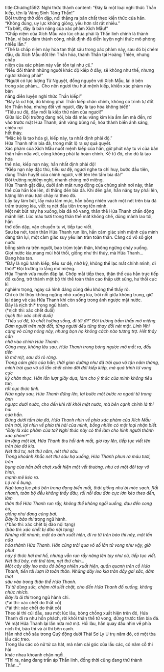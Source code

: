 title:Chương1592: Nghi thức thành
content:
“Đây là một loại nghi thức Thần kiếp, tên là Vãng Sinh Táng Thần!”<br>Đội trưởng thở dồn dập, nói thẳng ra bản chất theo kiến thức của hắn.<br>“Không đúng, uy lực không giống, yếu hơn rất rất nhiều.”<br>“Ta biết, đây là bản năng của xác phàm Xích Mẫu!”<br>“Chấp niệm của Xích Mẫu vào lúc chưa phải là Thần linh chính là thành<br>Thần, vì bảo đảm thành công, nhất định đã diễn luyện nghi thức mô phỏng<br>nhiều lần.”<br>“Thế là chấp niệm này hòa tan thật sâu trong xác phàm này, sau đó bị chém<br>đầu, dù Xích Mẫu đốt lên Thần hỏa, thành Thần tại Hoàng Thiên, nhưng chấp<br>niệm của xác phàm này vẫn tồn tại như cũ.”<br>“Nếu đổi thành những người khác độ kiếp ở đây, sẽ không như thế, nhưng<br>ngươi không phải!”<br>“Ngươi có lực lượng Tử Nguyệt, đồng nguyên với Xích Mẫu, lại ở bên<br>trong xác phàm… Cho nên ngươi thu hút mệnh kiếp, khiến xác phàm này bản<br>năng diễn luyện nghi thức Thần kiếp!”<br>“Đây là cơ hội, dù không phải Thần kiếp chân chính, không có trình tự đốt<br>lên Thần hỏa, nhưng đối với ngươi, đây là tạo hóa không biết!”<br>“Tiểu sư đệ, đây mới là kiếp thứ năm của ngươi!”<br>Giữa lúc Đội trưởng đang nói, bia đá màu vàng kim kia ầm ầm mà đến, rơi<br>vào trước mặt Hứa Thanh, ánh vàng bùng nổ, hóa thành biển ánh sáng, chiếu rọi<br>hết thảy.<br>“Mặc kệ là tạo hóa gì, kiếp này, ta nhất định phải độ.”<br>Hứa Thanh nhìn bia đá, trong mắt lộ ra sự quả quyết.<br>Xác phàm của Xích Mẫu nuốt mệnh kiếp của hắn, giờ phút này tu vi của bản<br>thân hắn nửa vời, cũng không phải là hoàn chỉnh. Kể từ đó, cho dù là tạo hóa<br>thế nào, kiếp nạn này, hắn nhất định phải độ!<br>“Kiếp nạn này đặc thù, tiểu sư đệ, ngươi nghe ta chỉ huy, bước đầu tiên,<br>dùng Thần huyết của chính ngươi, viết tên lên tấm bia đá!”<br>Đội trưởng nghiêm nghị, nhanh chóng mở miệng.<br>Hứa Thanh gật đầu, dưới ánh mắt rung động của chúng sinh nơi này, thân<br>thể của hắn lóe lên, đi thẳng đến bia đá. Khi đến gần, hắn nâng tay phải lên,<br>lượng lớn máu tươi chảy ra theo đó.<br>Lấy tay làm bút, lấy máu làm mực, hắn bỗng nhiên vạch một nét trên bia đá<br>trăm trượng kia, viết ra nét đầu tiên trong tên mình.<br>Một nét bút này hạ xuống, bia đá nổ vang, thân thể Hứa Thanh chấn động<br>mãnh liệt. Lúc máu tươi trong thân thể mất khống chế, dũng mãnh lao tới, hắn<br>thở dồn dập, vận chuyển tu vi, tiếp tục viết.<br>Sau ba nét, toàn thân Hứa Thanh run lên, hắn cảm giác sinh mệnh của mình<br>đang tàn lụi, một cảm giác suy yếu lan tràn toàn thân. Càng có vô số giọt nước<br>bỗng sinh ra trên người, bao trùm toàn thân, không ngừng chảy xuống.<br>Giọt nước kia,mang mùi hôi thối, giống như thi thủy, mà Hứa Thanh…<br>Đang hòa tan.<br>“Đây là ngũ hành kiếp, tiểu sư đệ, nhớ kỹ, không thể lạc mất chính mình, đi<br>thôi!” Đội trưởng lo lắng mở miệng.<br>Hứa Thanh vừa muốn đáp lại. Chớp mắt tiếp theo, thân thể của hắn trực tiếp<br>đổ xuống, trở thành một bộ thi thể toàn thân cao thấp ướt sũng, hư thối cực kì<br>nghiêm trọng, ngay cả hình dáng cũng đều không thể thấy rõ.<br>Chỉ có thi thủy không ngừng nhỏ xuống kia, trôi nổi giữa không trung, giữ<br>lại dáng vẻ của Hứa Thanh khi còn sống trong ảnh ngược mặt nước.<br>Đây là nịch thi* trong ngũ hành.<br>(*nịch thi: xác chết đuối)<br>(*nịch thi: xác chết đuối)<br>“Tiểu sư đệ, từ chết hướng sống, đi tới đi!” Đội trưởng trầm thấp mở miệng.<br>Đám người trên mặt đất, từng người đều từng thay đổi nét mặt. Linh Nhi<br>càng vô cùng nóng nảy, nhưng bọn họ không cách nào tương trợ. Hết thảy cần<br>nhờ vào chính Hứa Thanh.<br>Cũng may, không lâu sau, Hứa Thanh trong bóng ngược mở mắt ra, đầu tiên<br>là mờ mịt, sau đó rõ ràng.<br>Trong cảm giác của hắn, thời gian dường như đã trôi qua vô tận năm tháng,<br>mình trải qua vô số lần chết chìm đời đời kiếp kiếp, mà quá trình tử vong cực<br>kỳ chân thực. Hắn lần lượt giãy dụa, làm cho ý thức của mình không tiêu tan,<br>rốt cục thức tỉnh.<br>Nửa ngày sau, Hứa Thanh đứng lên, lại bước một bước ra ngoài từ trong ảnh<br>ngược dưới nước, cho đến khi rời khỏi mặt nước, mà bên cạnh chính là thi hài<br>của hắn.<br>Đứng dưới tấm bia đá, Hứa Thanh nhìn về phía xác phàm của Xích Mẫu<br>trên trời, lại nhìn về phía thi hài của mình, bỗng nhiên có một loại nhận biết.<br>“Đây là xác phàm của ta? Nghi thức này có thể làm cho hình người thành<br>xác phàm?”<br>Im lặng một lát, Hứa Thanh thu hồi ánh mắt, giơ tay lên, tiếp tục viết tên<br>trên bia đá kia.<br>Nét thứ tư, nét thứ năm, nét thứ sáu.<br>Trong khoảnh khắc nét thứ sáu hạ xuống, Hứa Thanh phun ra máu tươi, trên<br>bụng của hắn bất chợt xuất hiện một vết thương, như có một đôi tay vô hình,<br>mạnh mẽ kéo ra.<br>Lộ ra ổ bụng.<br>Ngũ tạng lục phủ bên trong đang biến mất, thật giống như bị móc sạch. Rất<br>nhanh, toàn bộ đều không thấy đâu, rối nỗi đau đớn cực lớn kéo theo đến, làm<br>thân thể Hứa Thanh run rẩy, không thể không ngồi xuống, đau đến cong eo,<br>giống như đang cúng bái.<br>Đây là bào thi* trong ngũ hành.<br>(*bào thi: xác chết bị đào nội tạng)<br>(*bào thi: xác chết bị đào nội tạng)<br>Nhưng rất nhanh, một ảo ảnh xuất hiện, đi ra từ trên bào thi này, một lần nữa<br>hóa thành Hứa Thanh. Hắn cũng trải qua vô số lần tử vong như vậy, giờ phút<br>này ý thức hơi mơ hồ, nhưng vẫn run rẩy nâng lên tay như cũ, tiếp tục viết.<br>Nét thứ bảy, nét thứ tám, nét thứ chín…<br>Một cây dây leo màu đỏ bỗng nhiên xuất hiện, quấn quanh trên cổ Hứa<br>Thanh, tiến tới lượn lờ toàn thân. Những dây leo kia tràn đầy gai sắc, đâm thật<br>sâu vào trong thân thể Hứa Thanh.<br>Từ từ dùng sức, chậm rãi siết chặt, cho đến Hứa Thanh đổ xuống, không<br>nhúc nhích.<br>Đây là ải thi* trong ngũ hành chi.<br>(*ải thi: xác chết do thắt cổ)<br>(*ải thi: xác chết do thắt cổ)<br>Theo ải thi cúi đầu, sau một lúc lâu, bóng chồng xuất hiện trên đó, Hứa<br>Thanh đi ra như hồn phách, rời khỏi thân thể tử vong, đứng trước tấm bia đá.<br>Vẻ mặt Hứa Thanh lại lần nữa mờ mịt. Hồi lâu, hắn quay đầu nhìn về phía<br>nịch thi, bào thi và ải thi bên cạnh.<br>Hắn nhớ chỗ sâu trong Quỷ động dưới Thái Sơ Ly U trụ năm đó, có một tòa<br>lầu các treo.<br>Trong lầu các có nữ tử ca hát, mà năm cái góc của lầu các, có năm cỗ thi hài<br>khác nhau khoanh chân ngồi.<br>“Thì ra, nàng đang trấn áp Thần linh, đồng thời cũng đang thử thành<br>Thần…”
